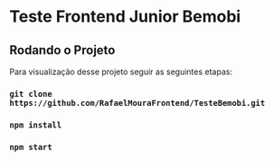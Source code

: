 # Teste Frontend Junior Bemobi

## Rodando o Projeto

Para visualização desse projeto seguir as seguintes etapas:

### `git clone https://github.com/RafaelMouraFrontend/TesteBemobi.git `

### `npm install`

### `npm start`

